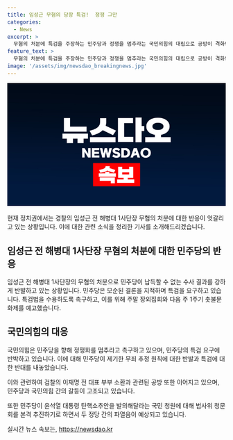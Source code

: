 ```yaml
---
title: 임성근 무혐의 당장 특검!  정쟁 그만
categories:
  - News
excerpt: >
  무혐의 처분에 특검을 주장하는 민주당과 정쟁을 멈추라는 국민의힘의 대립으로 공방이 격화되고 있습니다. 임성근 전 해병대 1사단장의 무혐의 처리에 대한 반발과 함께 이를 둘러싼 모순된 결론에 대한 비판이 현실화되고 있습니다. 특히 정치특검을 통한 진상규명을 주장하는 민주당과 그에 대한 국민의힘의 반대 입장에서 정계의 갈등이 커지고 있습니다. 이와 더불어 검찰의 이재명 전 대표 부부 소환과 관련한 공방 역시 예상되며, 민주당은 윤석열 대통령 탄핵소추안에 대한 법사위 청문회를 추진할 예정이어서 양당 간의 대립이 고조되고 있습니다.
feature_text: >
  무혐의 처분에 특검을 주장하는 민주당과 정쟁을 멈추라는 국민의힘의 대립으로 공방이 격화되고 있습니다. 임성근 전 해병대 1사단장의 무혐의 처리에 대한 반발과 함께 이를 둘러싼 모순된 결론에 대한 비판이 현실화되고 있습니다. 특히 정치특검을 통한 진상규명을 주장하는 민주당과 그에 대한 국민의힘의 반대 입장에서 정계의 갈등이 커지고 있습니다. 이와 더불어 검찰의 이재명 전 대표 부부 소환과 관련한 공방 역시 예상되며, 민주당은 윤석열 대통령 탄핵소추안에 대한 법사위 청문회를 추진할 예정이어서 양당 간의 대립이 고조되고 있습니다.
image: '/assets/img/newsdao_breakingnews.jpg'
---
```


<p><img src="/assets/img/newsdao_breakingnews.jpg" alt="ranknews 속보" /></p>

<p>현재 정치권에서는 경찰의 임성근 전 해병대 1사단장 무혐의 처분에 대한 반응이 엇갈리고 있는 상황입니다. 이에 대한 관련 소식을 정리한 기사를 소개해드리겠습니다. </p>

<h2 data-ke-size="size26">임성근 전 해병대 1사단장 무혐의 처분에 대한 민주당의 반응</h2>

<p>임성근 전 해병대 1사단장의 무혐의 처분으로 민주당이 납득할 수 없는 수사 결과를 강하게 반발하고 있는 상황입니다. 민주당은 모순된 결론을 지적하며 특검을 요구하고 있습니다. 특검법을 수용하도록 촉구하고, 이를 위해 주말 장외집회와 다음 주 1주기 촛불문화제를 예고했습니다.</p>

<h2 data-ke-size="size26">국민의힘의 대응</h2>

<p>국민의힘은 민주당을 향해 정쟁화를 멈추라고 촉구하고 있으며, 민주당의 특검 요구에 반박하고 있습니다. 이에 대해 민주당이 제기한 무죄 추정 원칙에 대한 반발과 특검에 대한 반대를 내놓았습니다.</p>

<p>이와 관련하여 검찰의 이재명 전 대표 부부 소환과 관련된 공방 또한 이어지고 있으며, 민주당과 국민의힘 간의 갈등이 고조되고 있습니다. </p>

<p>또한 민주당이 윤석열 대통령 탄핵소추안을 발의해달라는 국민 청원에 대해 법사위 청문회를 본격 추진하기로 하면서 두 정당 간의 파열음이 예상되고 있습니다.</p>
실시간 뉴스 속보는, <a href="https://newsdao.kr" rel="dofollow">https://newsdao.kr</a>


